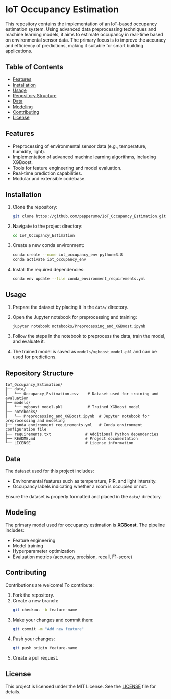 # IoT Occupancy Estimation

This repository contains the implementation of an IoT-based occupancy estimation system. Using advanced data preprocessing techniques and machine learning models, it aims to estimate occupancy in real-time based on environmental sensor data. The primary focus is to improve the accuracy and efficiency of predictions, making it suitable for smart building applications.

## Table of Contents

- [Features](#features)
- [Installation](#installation)
- [Usage](#usage)
- [Repository Structure](#repository-structure)
- [Data](#data)
- [Modeling](#modeling)
- [Contributing](#contributing)
- [License](#license)

## Features

- Preprocessing of environmental sensor data (e.g., temperature, humidity, light).
- Implementation of advanced machine learning algorithms, including XGBoost.
- Tools for feature engineering and model evaluation.
- Real-time prediction capabilities.
- Modular and extensible codebase.

## Installation

1. Clone the repository:
   ```bash
   git clone https://github.com/pepperumo/IoT_Occupancy_Estimation.git
   ```

2. Navigate to the project directory:
   ```bash
   cd IoT_Occupancy_Estimation
   ```

3. Create a new conda environment:
   ```bash
   conda create --name iot_occupancy_env python=3.8
   conda activate iot_occupancy_env
   ```

4. Install the required dependencies:
   ```bash
   conda env update --file conda_environment_requirements.yml
   ```

## Usage

1. Prepare the dataset by placing it in the `data/` directory.

2. Open the Jupyter notebook for preprocessing and training:
   ```bash
   jupyter notebook notebooks/Preprocessing_and_XGBoost.ipynb
   ```

3. Follow the steps in the notebook to preprocess the data, train the model, and evaluate it.

4. The trained model is saved as `models/xgboost_model.pkl` and can be used for predictions.

## Repository Structure

```plaintext
IoT_Occupancy_Estimation/
├── data/
│   └── Occupancy_Estimation.csv    # Dataset used for training and evaluation
├── models/
│   └── xgboost_model.pkl           # Trained XGBoost model
├── notebooks/
│   └── Preprocessing_and_XGBoost.ipynb  # Jupyter notebook for preprocessing and modeling
├── conda_environment_requirements.yml   # Conda environment configuration file
├── requirements.txt               # Additional Python dependencies
├── README.md                      # Project documentation
└── LICENSE                        # License information
```

## Data

The dataset used for this project includes:
- Environmental features such as temperature, PIR, and light intensity.
- Occupancy labels indicating whether a room is occupied or not.

Ensure the dataset is properly formatted and placed in the `data/` directory.

## Modeling

The primary model used for occupancy estimation is **XGBoost**. The pipeline includes:

- Feature engineering
- Model training
- Hyperparameter optimization
- Evaluation metrics (accuracy, precision, recall, F1-score)

## Contributing

Contributions are welcome! To contribute:

1. Fork the repository.
2. Create a new branch:
   ```bash
   git checkout -b feature-name
   ```
3. Make your changes and commit them:
   ```bash
   git commit -m "Add new feature"
   ```
4. Push your changes:
   ```bash
   git push origin feature-name
   ```
5. Create a pull request.

## License

This project is licensed under the MIT License. See the [LICENSE](LICENSE) file for details.
